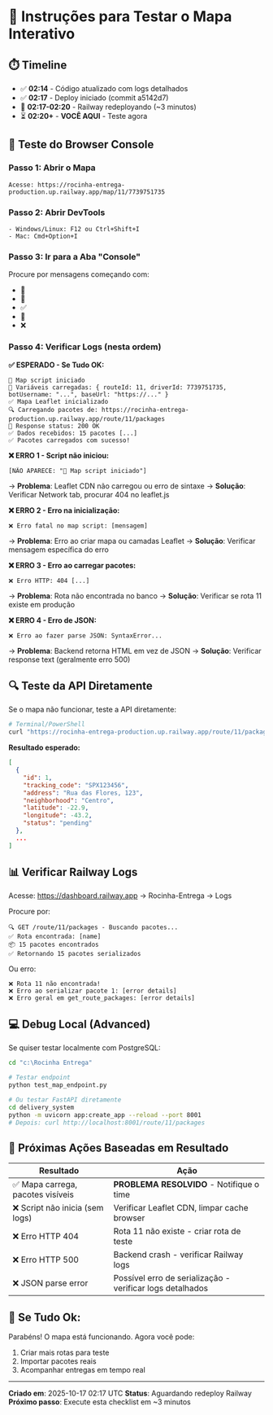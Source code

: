 # 🧪 Instruções para Testar o Mapa Interativo

## ⏱️ Timeline
- ✅ **02:14** - Código atualizado com logs detalhados
- ✅ **02:17** - Deploy iniciado (commit a5142d7)
- 🔄 **02:17-02:20** - Railway redeployando (~3 minutos)
- ⏳ **02:20+** - **VOCÊ AQUI** - Teste agora

## 📱 Teste do Browser Console

### Passo 1: Abrir o Mapa
```
Acesse: https://rocinha-entrega-production.up.railway.app/map/11/7739751735
```

### Passo 2: Abrir DevTools
```
- Windows/Linux: F12 ou Ctrl+Shift+I
- Mac: Cmd+Option+I
```

### Passo 3: Ir para a Aba "Console"
Procure por mensagens começando com:
- 🚀
- 📍
- ✅
- 📡
- ❌

### Passo 4: Verificar Logs (nesta ordem)

**✅ ESPERADO - Se Tudo OK:**
```
🚀 Map script iniciado
📍 Variáveis carregadas: { routeId: 11, driverId: 7739751735, botUsername: "...", baseUrl: "https://..." }
✅ Mapa Leaflet inicializado
🔍 Carregando pacotes de: https://rocinha-entrega-production.up.railway.app/route/11/packages
📡 Response status: 200 OK
✅ Dados recebidos: 15 pacotes [...]
✅ Pacotes carregados com sucesso!
```

**❌ ERRO 1 - Script não iniciou:**
```
[NÃO APARECE: "🚀 Map script iniciado"]
```
→ **Problema**: Leaflet CDN não carregou ou erro de sintaxe
→ **Solução**: Verificar Network tab, procurar 404 no leaflet.js

**❌ ERRO 2 - Erro na inicialização:**
```
❌ Erro fatal no map script: [mensagem]
```
→ **Problema**: Erro ao criar mapa ou camadas Leaflet
→ **Solução**: Verificar mensagem específica do erro

**❌ ERRO 3 - Erro ao carregar pacotes:**
```
❌ Erro HTTP: 404 [...]
```
→ **Problema**: Rota não encontrada no banco
→ **Solução**: Verificar se rota 11 existe em produção

**❌ ERRO 4 - Erro de JSON:**
```
❌ Erro ao fazer parse JSON: SyntaxError...
```
→ **Problema**: Backend retorna HTML em vez de JSON
→ **Solução**: Verificar response text (geralmente erro 500)

## 🔍 Teste da API Diretamente

Se o mapa não funcionar, teste a API diretamente:

```bash
# Terminal/PowerShell
curl "https://rocinha-entrega-production.up.railway.app/route/11/packages" | python -m json.tool
```

**Resultado esperado:**
```json
[
  {
    "id": 1,
    "tracking_code": "SPX123456",
    "address": "Rua das Flores, 123",
    "neighborhood": "Centro",
    "latitude": -22.9,
    "longitude": -43.2,
    "status": "pending"
  },
  ...
]
```

## 📊 Verificar Railway Logs

Acesse: https://dashboard.railway.app → Rocinha-Entrega → Logs

Procure por:
```
🔍 GET /route/11/packages - Buscando pacotes...
✅ Rota encontrada: [name]
📦 15 pacotes encontrados
✅ Retornando 15 pacotes serializados
```

Ou erro:
```
❌ Rota 11 não encontrada!
❌ Erro ao serializar pacote 1: [error details]
❌ Erro geral em get_route_packages: [error details]
```

## 💻 Debug Local (Advanced)

Se quiser testar localmente com PostgreSQL:

```bash
cd "c:\Rocinha Entrega"

# Testar endpoint
python test_map_endpoint.py

# Ou testar FastAPI diretamente
cd delivery_system
python -m uvicorn app:create_app --reload --port 8001
# Depois: curl http://localhost:8001/route/11/packages
```

## 🎯 Próximas Ações Baseadas em Resultado

| Resultado | Ação |
|-----------|------|
| ✅ Mapa carrega, pacotes visíveis | **PROBLEMA RESOLVIDO** - Notifique o time |
| ❌ Script não inicia (sem logs) | Verificar Leaflet CDN, limpar cache browser |
| ❌ Erro HTTP 404 | Rota 11 não existe - criar rota de teste |
| ❌ Erro HTTP 500 | Backend crash - verificar Railway logs |
| ❌ JSON parse error | Possível erro de serialização - verificar logs detalhados |

## 🚀 Se Tudo Ok:
Parabéns! O mapa está funcionando. Agora você pode:
1. Criar mais rotas para teste
2. Importar pacotes reais
3. Acompanhar entregas em tempo real

---

**Criado em**: 2025-10-17 02:17 UTC
**Status**: Aguardando redeploy Railway
**Próximo passo**: Execute esta checklist em ~3 minutos
